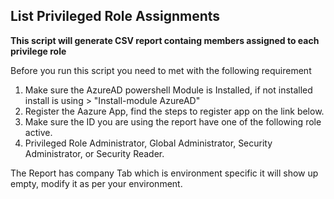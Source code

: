 ## List Privileged Role Assignments ##

**This script will generate CSV report containg members assigned to each privilege role**

Before you run this script you need to met with the following requirement

1. Make sure the AzureAD powershell Module is Installed, if not installed install is using  > "Install-module AzureAD"
2. Register the Aazure App, find the steps to register app on the link below.
3. Make sure the ID you are using the report have one of the following role active.
4. Privileged Role Administrator, Global Administrator, Security Administrator, or Security Reader.

The Report has company Tab which is environment specific it will show up empty, modify it as per your environment.
